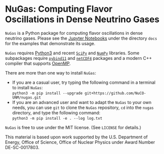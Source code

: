 # NuGas: Computing Flavor Oscillations in Dense Neutrino Gases

`NuGas` is a Python package for computing flavor oscillations in dense neutrino gases. Please see the [Jupyter Notebooks](https://jupyter.org) under the directory `docs` for the examples that demonstrate its usage.

`NuGas` requires [Python3](https://www.python.org) and recent [`SciPy`](https://www.scipy.org/scipylib) and [`NumPy`](https://numpy.org) libraries. Some subpackages require [`pybind11`](https://pybind11.readthedocs.io/en/stable/) and [`netCDF4`](https://unidata.github.io/netcdf4-python/) packages and a modern C++ compiler that supports [OpenMP](https://www.openmp.org).

There are more than one way to install `NuGas`:
- If you are a casual user, try typing the following command in a terminal to install `NuGas`:  
`python3 -m pip install --upgrade git+https://github.com/NuCO-UNM/nugas.git`  
- If you are an advanced user and want to adapt the `NuGas` to your own needs, you can use `git` to clone the `NuGas` repository, `cd` into the `nugas` directory, and type the following command:   
`python3 -m pip install -e . --log log.txt`

`NuGas` is free to use under the MIT license. (See `LICENSE` for details.)

This material is based upon work supported by the U.S. Department of Energy, Office of Science, Office of Nuclear Physics under Award Number DE-SC-0017803.